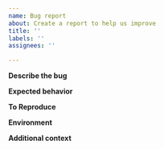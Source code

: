 ```yaml
---
name: Bug report
about: Create a report to help us improve
title: ''
labels: ''
assignees: ''

---
```


**Describe the bug**
<!-- A clear and concise description of what the bug is
-->

**Expected behavior**
<!-- A clear and concise description of what you expected to happen
-->

**To Reproduce**
<!-- Steps to reproduce the behavior
-->

**Environment**
<!-- OS, kernel, container runtime, Kubernetes version
-->

**Additional context**
<!-- Add any other context about the problem here
-->
